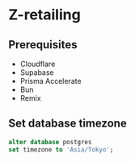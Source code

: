 # Z-retailing

## Prerequisites
- Cloudflare
- Supabase
- Prisma Accelerate
- Bun
- Remix

## Set database timezone

```sql
alter database postgres
set timezone to 'Asia/Tokyo';
```
